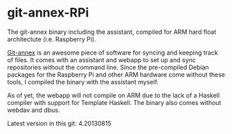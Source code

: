 git-annex-RPi
=============

The git-annex binary including the assistant, compiled for ARM hard float 
architectute (i.e. Raspberry Pi). 

[Git-annex](http://git-annex.branchable.com/) is an awesome piece of 
software for syncing and keeping track of files. It comes with an assistant 
and webapp to set up and sync repositories without the command line. Since the 
pre-compiled Debian packages for the Raspberry Pi and other ARM hardware 
come without these tools, I compiled the binary with the assistant myself. 

As of yet, the webapp will not compile on ARM due to the lack of a Haskell 
compiler with support for Template Haskell. The binary also comes without 
webdav and dbus. 

Latest version in this git: 4.20130815 


